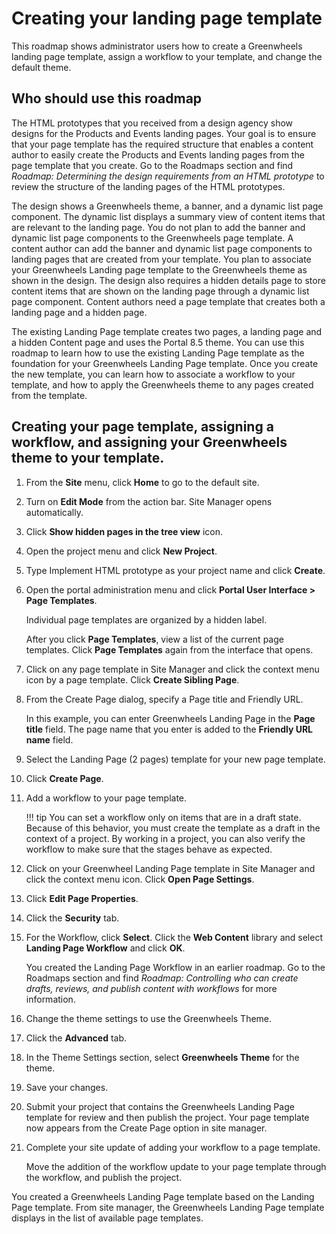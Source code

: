 # Creating your landing page template

This roadmap shows administrator users how to create a Greenwheels landing page template, assign a workflow to your template, and change the default theme.

## Who should use this roadmap

The HTML prototypes that you received from a design agency show designs for the Products and Events landing pages. Your goal is to ensure that your page template has the required structure that enables a content author to easily create the Products and Events landing pages from the page template that you create. Go to the Roadmaps section and find *Roadmap: Determining the design requirements from an HTML prototype* to review the structure of the landing pages of the HTML prototypes.

The design shows a Greenwheels theme, a banner, and a dynamic list page component. The dynamic list displays a summary view of content items that are relevant to the landing page. You do not plan to add the banner and dynamic list page components to the Greenwheels page template. A content author can add the banner and dynamic list page components to landing pages that are created from your template. You plan to associate your Greenwheels Landing page template to the Greenwheels theme as shown in the design. The design also requires a hidden details page to store content items that are shown on the landing page through a dynamic list page component. Content authors need a page template that creates both a landing page and a hidden page.

The existing Landing Page template creates two pages, a landing page and a hidden Content page and uses the Portal 8.5 theme. You can use this roadmap to learn how to use the existing Landing Page template as the foundation for your Greenwheels Landing Page template. Once you create the new template, you can learn how to associate a workflow to your template, and how to apply the Greenwheels theme to any pages created from the template.

## Creating your page template, assigning a workflow, and assigning your Greenwheels theme to your template.

1.  From the **Site** menu, click **Home** to go to the default site.

2.  Turn on **Edit Mode** from the action bar. Site Manager opens automatically.

3.  Click **Show hidden pages in the tree view** icon.

4.  Open the project menu and click **New Project**.

5.  Type Implement HTML prototype as your project name and click **Create**.

6.  Open the portal administration menu and click **Portal User Interface > Page Templates**.

    Individual page templates are organized by a hidden label.

    After you click **Page Templates**, view a list of the current page templates. Click **Page Templates** again from the interface that opens.

7.  Click on any page template in Site Manager and click the context menu icon by a page template. Click **Create Sibling Page**.

8.  From the Create Page dialog, specify a Page title and Friendly URL.

    In this example, you can enter Greenwheels Landing Page in the **Page title** field. The page name that you enter is added to the **Friendly URL name** field.

9.  Select the Landing Page (2 pages) template for your new page template.

10. Click **Create Page**.

11. Add a workflow to your page template.

    !!! tip 
        You can set a workflow only on items that are in a draft state. Because of this behavior, you must create the template as a draft in the context of a project. By working in a project, you can also verify the workflow to make sure that the stages behave as expected.

12. Click on your Greenwheel Landing Page template in Site Manager and click the context menu icon. Click **Open Page Settings**.

13. Click **Edit Page Properties**.

14. Click the **Security** tab.

15. For the Workflow, click **Select**. Click the **Web Content** library and select **Landing Page Workflow** and click **OK**.

    You created the Landing Page Workflow in an earlier roadmap. Go to the Roadmaps section and find *Roadmap: Controlling who can create drafts, reviews, and publish content with workflows* for more information.

16. Change the theme settings to use the Greenwheels Theme.
17. Click the **Advanced** tab.

18. In the Theme Settings section, select **Greenwheels Theme** for the theme.

19. Save your changes.

20. Submit your project that contains the Greenwheels Landing Page template for review and then publish the project. Your page template now appears from the Create Page option in site manager.

21. Complete your site update of adding your workflow to a page template.

    Move the addition of the workflow update to your page template through the workflow, and publish the project.


You created a Greenwheels Landing Page template based on the Landing Page template. From site manager, the Greenwheels Landing Page template displays in the list of available page templates.

